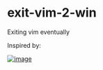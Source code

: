 # exit-vim-2-win
Exiting vim eventually

Inspired by:

[![image](https://user-images.githubusercontent.com/5776439/51689036-81b83c80-1ffe-11e9-95d5-486fdf778436.png)](https://twitter.com/iamdevloper/status/1041999624775626752)
